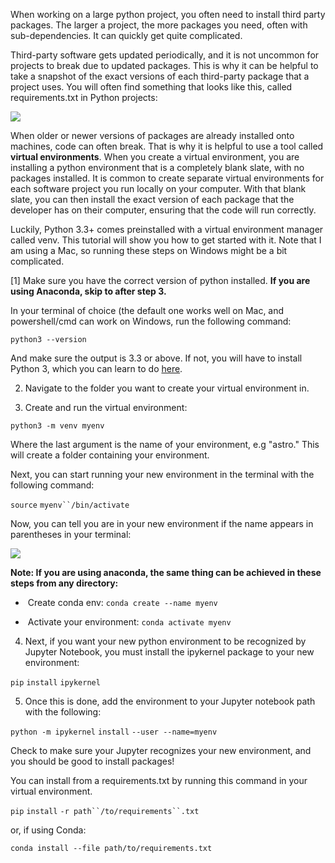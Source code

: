 When working on a large python project, you often need to install third party packages. The larger a project, the more packages you need, often with sub-dependencies. It can quickly get quite complicated. 

Third-party software gets updated periodically, and it is not uncommon for projects to break due to updated packages. This is why it can be helpful to take a snapshot of the exact versions of each third-party package that a project uses. You will often find something that looks like this, called requirements.txt in Python projects:

![](/download/thumbnails/295568692/image2022-2-1_21-18-0.png?version=1&modificationDate=1643771880000&api=v2)

When older or newer versions of packages are already installed onto machines, code can often break. That is why it is helpful to use a tool called **virtual environments**. When you create a virtual environment, you are installing a python environment that is a completely blank slate, with no packages installed. It is common to create separate virtual environments for each software project you run locally on your computer. With that blank slate, you can then install the exact version of each package that the developer has on their computer, ensuring that the code will run correctly.

Luckily, Python 3.3+ comes preinstalled with a virtual environment manager called venv. This tutorial will show you how to get started with it. Note that I am using a Mac, so running these steps on Windows might be a bit complicated.

[1] Make sure you have the correct version of python installed. **If you are using Anaconda, skip to after step 3.**

  In your terminal of choice (the default one works well on Mac, and powershell/cmd can work on Windows, run the following command:

`python3 --version`

And make sure the output is 3.3 or above. If not, you will have to install Python 3, which you can learn to do [here](https://www.python.org/downloads/). 

2) Navigate to the folder you want to create your virtual environment in. 

3) Create and run the virtual environment:

`python3 -m venv myenv`

Where the last argument is the name of your environment, e.g "astro." This will create a folder containing your environment.

Next, you can start running your new environment in the terminal with the following command:

`source` `myenv``/bin/activate`

Now, you can tell you are in your new environment if the name appears in parentheses in your terminal:

![](/download/attachments/295568692/image2022-2-1_21-34-15.png?version=1&modificationDate=1643772855000&api=v2)

**Note: If you are using anaconda, the same thing can be achieved in these steps from any directory:**

*    Create conda env: `conda create --name myenv`

*    Activate your environment: `conda activate myenv`

  

4) Next, if you want your new python environment to be recognized by Jupyter Notebook, you must install the ipykernel package to your new environment:

`pip` `install` `ipykernel`

5) Once this is done, add the environment to your Jupyter notebook path with the following:

`python -m ipykernel` `install` `--user --name=myenv`

Check to make sure your Jupyter recognizes your new environment, and you should be good to install packages!

You can install from a requirements.txt by running this command in your virtual environment.

`pip` `install` `-r path``/to/requirements``.txt`

or, if using Conda:

`conda install --file path/to/requirements.txt`
